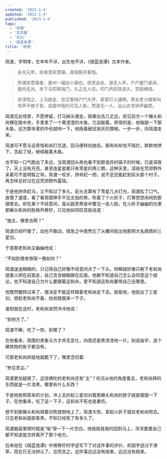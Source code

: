 ```yaml
---
created: '2023-1-4'
updated: '2023-1-4'
published: '2023-1-4'
tags:
  - '惊悚'
  - '克苏鲁'
  - '东幻'
  - '珈蓝诡谭'
title: '夜宿'
---
```


简渡，字明孝，生卒年不详，出生地不详，《珈蓝诡谭》古本作者。

> 永光元年，余夜至风雪镇，夜宿枫月客栈。

> 所谓风雪镇者，崖州一偏远小镇也，夜至此处，道无人声，户户屋门紧闭，屋内无光。余下马叩客栈门，久之无人应。叩门声回荡良久，空寂缭绕。

> 余深怪之，上马欲走，忽见客栈户门大开，家家灯火通明，男女老少嬉笑叫骂声不绝于耳，自窗中隐约可见人影。然道无一人，远山古寺钟声幽冥。

简渡见此怪景，不愿停留，打马掉头便走。刚窜出去几丈远，却见前方一个癞头和尚横在路中央，手里拿了一个黄澄澄的木鱼，兀自敲着。奇怪的是，他每敲一下那木鱼，远方那寺里的中也就响一下。他拖着破旧发灰的僧袍，一步一步，向简渡走来。

简渡可不愿与这奇怪和尚打交道，回马便转向驰去。那和尚却也不阻拦，默默地停下，念起了经，继续敲着木鱼。

也不知一口气跑出了多远，当简渡回头再也看不到那诡异的镇子的时候，已是深夜了。天上没有月亮，甚至连星星都只有零星的两三颗。这种天里，深夜在荒郊野外呆着可不是明智之举。简渡一咬牙，拼命赶一把，说不定还能赶到前头那个村子。再怎样总好过在这荒郊野外露宿。

于是他拼命赶马，又不知过了多久。前头总算有了零星几点灯光，简渡松了口气，放慢了速度，看了看周围伸手不见五指的黑，吹着了个火折子，打算悠悠闲闲到那镇里去。却在某个不经意间，竟从路旁黑夜中瞥见一张人脸。在火折子幽幽的光里那癞头和尚的脸格外狰狞，只见他如同叹息般说道：

“施主，哪里去啊？”

简渡已经吓傻了，动也不敢动，情急之中竟然忘了从腰间拔出他那把大名鼎鼎的三星剑。

于是那老和尚又幽幽地说：

“不如到僧舍借宿一晚如何？”

简渡迷迷糊糊的，只记得自己好像不经意间点了一下头。转瞬就好像只剩下老和尚提着火把在前面走，自己含含糊糊跟在后面。他都不知道自己怎么会同意这个提议，也不知道自己为什么要跟着这和尚，更不知道这和尚要带自己去哪里。

他既然醒转过来了，便决定不能这样跟着老和尚走下去。偷偷地，他拔出了三星剑，想趁老和尚不备，给他狠狠来一下子。

谁知就在这时，老和尚突然冷冷地说：

“到地方了。”

简渡不解，吃了一惊，到哪了？

在他看来，周围的景象与方才并无变化，四周还是黑漆漆地一片。别说庙宇，连个建筑物的影子都没有。

可那老和尚却就地就跪下了，嘴里念叨着:

“参见吾主。”

简渡更加疑惑了，这信佛陀的老和尚还有“主”？何况从他的角度看去，老和尚拜的东西就是一片漆黑，哪里有什么东西？

于是他依照原来的计划，冲上去抄起三星剑对着那癞头和尚的脖子就是狠狠一下子。在他看来，吃了这一下子，这和尚不死也是重伤。

想不到那癞头和尚顺着剑势就倒地上了。简渡大惊，拿起火折子就往老和尚照去。只见老和尚面部青黑，不知已经死了有多久了。

简渡脑袋里顿时就是“嗡”得一下一片空白，他摇摇晃晃的回到马上，浑浑噩噩自己都不知道是怎样离开了那个地方。

后来他在《珈蓝诡谭》中用狰狞的字迹写下了对这件事的评价，却因字迹过于潦草，现在已无法辨认了。总而言之，这件事远远没有结束，远远没有结束。
